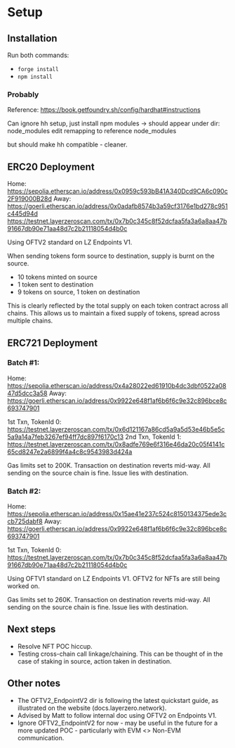 # Setup

## Installation

Run both commands:

- `forge install`
- `npm install`

### Probably

Reference: https://book.getfoundry.sh/config/hardhat#instructions

Can ignore hh setup, just install npm modules -> should appear under dir: node_modules
edit remapping to reference node_modules

but should make hh compatible - cleaner.

## ERC20 Deployment

Home: https://sepolia.etherscan.io/address/0x0959c593bB41A340Dcd9CA6c090c2F919000B28d
Away: https://goerli.etherscan.io/address/0x0adafb8574b3a59cf3176e1bd278c951c445d94d
https://testnet.layerzeroscan.com/tx/0x7b0c345c8f52dcfaa5fa3a6a8aa47b91667db90e71aa48d7c2b21118054d4b0c

Using OFTV2 standard on LZ Endpoints V1.

When sending tokens form source to destination, supply is burnt on the source.

- 10 tokens minted on source
- 1 token sent to destination
- 9 tokens on source, 1 token on destination

This is clearly reflected by the total supply on each token contract across all chains.
This allows us to maintain a fixed supply of tokens, spread across multiple chains.

## ERC721 Deployment

### Batch #1:

Home: https://sepolia.etherscan.io/address/0x4a28022ed61910b4dc3dbf0522a0847d5dcc3a58
Away: https://goerli.etherscan.io/address/0x9922e648f1af6b6f6c9e32c896bce8c693747901

1st Txn, TokenId 0: https://testnet.layerzeroscan.com/tx/0x6d121167a86cd5a9a5d53e46b5e5c5a9a14a7feb3267ef94ff7dc897f6170c13
2nd Txn, TokenId 1: https://testnet.layerzeroscan.com/tx/0x8adfe769e6f316e46da20c05f4141c65cd8247e2a6899f4a4c8c9543983d424a

Gas limits set to 200K. Transaction on destination reverts mid-way.
All sending on the source chain is fine. Issue lies with destination.

### Batch #2:

Home: https://sepolia.etherscan.io/address/0x15ae41e237c524c8150134375ede3ccb725dabf8
Away: https://goerli.etherscan.io/address/0x9922e648f1af6b6f6c9e32c896bce8c693747901

1st Txn, TokenId 0: https://testnet.layerzeroscan.com/tx/0x7b0c345c8f52dcfaa5fa3a6a8aa47b91667db90e71aa48d7c2b21118054d4b0c

Using OFTV1 standard on LZ Endpoints V1.
OFTV2 for NFTs are still being worked on.

Gas limits set to 260K. Transaction on destination reverts mid-way.
All sending on the source chain is fine. Issue lies with destination.

## Next steps

- Resolve NFT POC hiccup.
- Testing cross-chain call linkage/chaining. This can be thought of in the case of staking in source, action taken in destination.

## Other notes

- The OFTV2_EndpointV2 dir is following the latest quickstart guide, as illustrated on the website (docs.layerzero.network).
- Advised by Matt to follow internal doc using OFTV2 on Endpoints V1.
- Ignore OFTV2_EndpointV2 for now - may be useful in the future for a more updated POC - particularly with EVM <> Non-EVM communication.